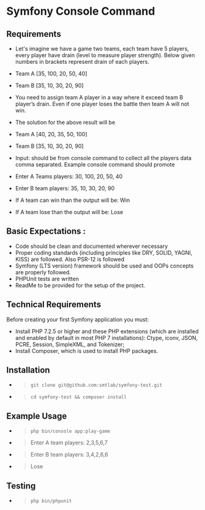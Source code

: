 # Symfony Console Command

## Requirements

* Let's imagine we have a game two teams, each team have 5 players, every player have drain (level to measure player strength). Below given numbers in brackets represent drain of each players.
* Team A [35, 100, 20, 50, 40]
* Team B [35, 10, 30, 20, 90]

* You need to assign team A player in a way where it exceed team B player’s drain. Even if one player loses the battle then team A will not win.
* The solution for the above result will be
* Team A [40, 20, 35, 50, 100]
* Team B [35, 10, 30, 20, 90]

* Input: should be from console command to collect all the players data comma separated. Example console command should promote
* Enter A Teams players: 30, 100, 20, 50, 40
* Enter B team players: 35, 10, 30, 20, 90

* If A team can win than the output will be: Win
* If A team lose than the output will be: Lose


## Basic Expectations :
- Code should be clean and documented wherever necessary
- Proper coding standards (including principles like DRY, SOLID, YAGNI, KISS) are followed. Also PSR-12 is followed
- Symfony (LTS version) framework should be used and OOPs concepts are properly followed.
- PHPUnit tests are written
- ReadMe to be provided for the setup of the project.


## Technical Requirements
Before creating your first Symfony application you must:

* Install PHP 7.2.5 or higher and these PHP extensions (which are installed and enabled by default in most PHP 7 installations): Ctype, iconv, JSON, PCRE, Session, SimpleXML, and Tokenizer;
* Install Composer, which is used to install PHP packages.

## Installation
* > `git clone git@github.com:smtlab/symfony-test.git`
* > `cd symfony-test && composer install`

## Example Usage
* > `php bin/console app:play-game`
* > Enter A team players: 2,3,5,6,7
* > Enter B team players: 3,4,2,6,6
* > Lose

## Testing
* > `php bin/phpunit`
